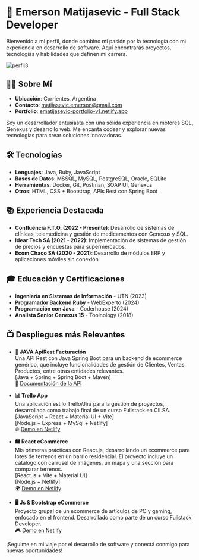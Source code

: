 # 🚀 Emerson Matijasevic - Full Stack Developer

Bienvenido a mi perfil, donde combino mi pasión por la tecnología con mi experiencia en desarrollo de software. Aquí encontrarás proyectos, tecnologías y habilidades que definen mi carrera.

![perfil3](https://github.com/user-attachments/assets/99623f82-04d4-4309-a0ae-435774c868ce)


## 👨‍💻 Sobre Mí
- **Ubicación**: Corrientes, Argentina
- **Contacto**: [matijasevic.emerson@gmail.com](mailto:matijasevic.emerson@gmail.com)
- **Portfolio**: [ematijasevic-portfolio-v1.netlify.app](http://ematijasevic-portfolio-v1.netlify.app/)

Soy un desarrollador entusiasta con una sólida experiencia en motores SQL, Genexus y desarrollo web. Me encanta codear y explorar nuevas tecnologías para crear soluciones innovadoras.

## 🛠️ Tecnologías
- **Lenguajes**: Java, Ruby, JavaScript
- **Bases de Datos**: MSSQL, MySQL, PostgreSQL, Oracle, SQLite
- **Herramientas**: Docker, Git, Postman, SOAP UI, Genexus
- **Otros**: HTML, CSS + Bootstrap, APIs Rest con Spring Boot

## 📚 Experiencia Destacada
- **Confluencia F.T.O. (2022 - Presente)**: Desarrollo de sistemas de clínicas, telemedicina y gestión de medicamentos con Genexus y SQL.
- **Idear Tech SA (2021 - 2022)**: Implementación de sistemas de gestión de precios y encuestas para supermercados.
- **Ecom Chaco SA (2020 - 2021)**: Desarrollo de módulos ERP y aplicaciones móviles sin conexión.

## 🎓 Educación y Certificaciones
- **Ingeniería en Sistemas de Información** - UTN (2023)
- **Programador Backend Ruby** - WebExperto (2024)
- **Programación con Java** - Coderhouse (2024)
- **Analista Senior Genexus 15** - Toolnology (2018)

## 📺 Despliegues más Relevantes

- **🚀 JAVA ApiRest Facturación**  
  Una API Rest con Java Spring Boot para un backend de ecommerce genérico, que incluye funcionalidades de gestión de Clientes, Ventas, Productos, entre otras entidades relevantes.  
  [Java + Spring + Spring Boot + Maven]  
  📄 [Documentación de la API](https://apirestemer-production.up.railway.app/swagger-ui/index.html#)

- **📊 Trello App**  
  Una aplicación estilo Trello/Jira para la gestión de proyectos, desarrollada como trabajo final de un curso Fullstack en CILSA.  
  [JavaScript + React + Material UI + Vite]  
  [Node.js + Express + MySql + Netlify]  
  🌐 [Demo en Netlify](https://task-ban.netlify.app/)

- **🛍️ React eCommerce**  
  Mis primeras prácticas con React.js, desarrollando un ecommerce para lotes de terrenos en un barrio residencial. El proyecto incluye un catálogo con carrusel de imágenes, un mapa y una sección para comparar terrenos.  
  [React.js + Vite + Material UI]  
  [Node.js + Netlify]  
  🌍 [Demo en Netlify](https://terrenosargentinos.netlify.app/)

- **🖥️ Js & Bootstrap eCommerce**  
  Proyecto grupal de un ecommerce de artículos de PC y gaming, enfocado en el frontend. Desarrollado como parte de un curso Fullstack Developer.  
  🎮 [Demo en Netlify](https://tp-grupo5-cilsa.netlify.app/)


¡Seguime en mi viaje por el desarrollo de software y conectá conmigo para nuevas oportunidades!
